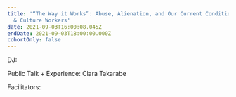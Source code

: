 ```yaml
---
title: '“The Way it Works”: Abuse, Alienation, and Our Current Condition as Arts
  & Culture Workers'
date: 2021-09-03T16:00:08.045Z
endDate: 2021-09-03T18:00:00.000Z
cohortOnly: false
---
```


DJ:

Public Talk + Experience: Clara Takarabe

Facilitators:
